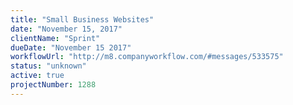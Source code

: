 ```yaml
---
title: "Small Business Websites"
date: "November 15, 2017"
clientName: "Sprint"
dueDate: "November 15 2017"
workflowUrl: "http://m8.companyworkflow.com/#messages/533575"
status: "unknown"
active: true
projectNumber: 1288
---
```

